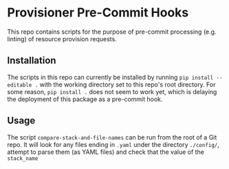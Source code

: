 # Provisioner Pre-Commit Hooks
This repo contains scripts for the purpose of pre-commit processing
(e.g. linting) of resource provision requests.

## Installation 

The scripts in this repo can currently be installed by running
`pip install --editable .` with the working directory set to this
repo's root directory. For some reason, `pip install .` does not
seem to work yet, which is delaying the deployment of this package
as a pre-commit hook.

## Usage

The script `compare-stack-and-file-names` can be run from the root of
a Git repo. It will look for any files ending in `.yaml` under the
directory `./config/`, attempt to parse them (as YAML files) and check
that the value of the `stack_name` 
